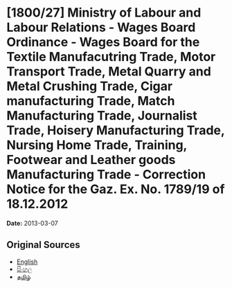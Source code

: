 # [1800/27] Ministry of Labour and Labour Relations - Wages Board Ordinance - Wages Board for the Textile Manufacutring Trade, Motor Transport Trade, Metal Quarry and Metal Crushing Trade, Cigar manufacturing Trade, Match Manufacturing Trade, Journalist Trade, Hoisery Manufacturing Trade, Nursing Home Trade, Training, Footwear and Leather goods Manufacturing Trade - Correction Notice for the Gaz. Ex. No. 1789/19 of 18.12.2012

**Date:** 2013-03-07

## Original Sources

- [English](https://documents.gov.lk/view/extra-gazettes/2013/3/1800-27_E.pdf)
- [සිංහල](https://documents.gov.lk/view/extra-gazettes/2013/3/1800-27_S.pdf)
- [தமிழ்](https://documents.gov.lk/view/extra-gazettes/2013/3/1800-27_T.pdf)
